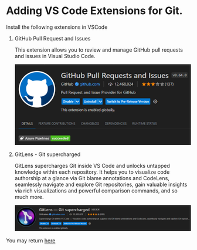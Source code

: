 # Adding VS Code Extensions for Git.

Install the following extensions in VSCode

1. GitHub Pull Request and Issues

    This extension allows you to review and manage GitHub pull requests and issues in Visual Studio Code.

    ![GitHub Pull Request and Issues](../images/github_pull_request_extension.png)

2. GitLens - Git supercharged

    GitLens supercharges Git inside VS Code and unlocks untapped knowledge within each repository. It helps you to visualize code authorship at a glance via Git blame annotations and CodeLens, seamlessly navigate and explore Git repositories, gain valuable insights via rich visualizations and powerful comparison commands, and so much more.

    ![GitHub Pull Request and Issues](../images/gitlens_extension.png)




   
You may return [here](../../README.md#1-setting-up-the-pre-requisites)